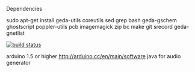 Dependencies

sudo apt-get install geda-utils coreutils sed grep bash geda-gschem ghostscript poppler-utils pcb imagemagick zip bc make git srecord geda-gnetlist

[![build status](http://ci.meatstand.com/projects/1/status.png?ref=master)](http://ci.meatstand.com/projects/1?ref=master)


arduino 1.5 or higher http://arduino.cc/en/main/software
java for audio generator
